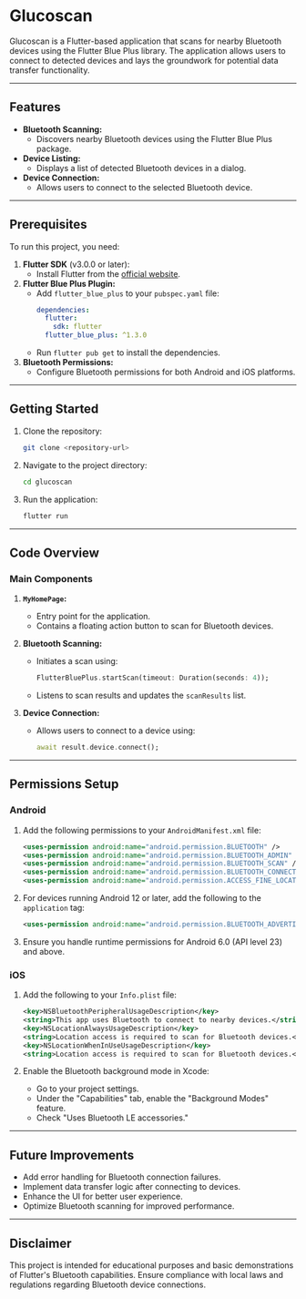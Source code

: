 # Glucoscan

Glucoscan is a Flutter-based application that scans for nearby Bluetooth devices using the Flutter Blue Plus library. The application allows users to connect to detected devices and lays the groundwork for potential data transfer functionality.

---

## Features

- **Bluetooth Scanning:**
  - Discovers nearby Bluetooth devices using the Flutter Blue Plus package.
- **Device Listing:**
  - Displays a list of detected Bluetooth devices in a dialog.
- **Device Connection:**
  - Allows users to connect to the selected Bluetooth device.

---

## Prerequisites

To run this project, you need:

1. **Flutter SDK** (v3.0.0 or later):
   - Install Flutter from the [official website](https://flutter.dev/docs/get-started/install).
2. **Flutter Blue Plus Plugin:**
   - Add `flutter_blue_plus` to your `pubspec.yaml` file:
     ```yaml
     dependencies:
       flutter:
         sdk: flutter
       flutter_blue_plus: ^1.3.0
     ```
   - Run `flutter pub get` to install the dependencies.
3. **Bluetooth Permissions:**
   - Configure Bluetooth permissions for both Android and iOS platforms.

---

## Getting Started

1. Clone the repository:
   ```bash
   git clone <repository-url>
   ```
2. Navigate to the project directory:
   ```bash
   cd glucoscan
   ```
3. Run the application:
   ```bash
   flutter run
   ```

---

## Code Overview

### Main Components

1. **`MyHomePage`:**
   - Entry point for the application.
   - Contains a floating action button to scan for Bluetooth devices.

2. **Bluetooth Scanning:**
   - Initiates a scan using:
     ```dart
     FlutterBluePlus.startScan(timeout: Duration(seconds: 4));
     ```
   - Listens to scan results and updates the `scanResults` list.

3. **Device Connection:**
   - Allows users to connect to a device using:
     ```dart
     await result.device.connect();
     ```

---

## Permissions Setup

### Android

1. Add the following permissions to your `AndroidManifest.xml` file:
   ```xml
   <uses-permission android:name="android.permission.BLUETOOTH" />
   <uses-permission android:name="android.permission.BLUETOOTH_ADMIN" />
   <uses-permission android:name="android.permission.BLUETOOTH_SCAN" />
   <uses-permission android:name="android.permission.BLUETOOTH_CONNECT" />
   <uses-permission android:name="android.permission.ACCESS_FINE_LOCATION" />
   ```

2. For devices running Android 12 or later, add the following to the `application` tag:
   ```xml
   <uses-permission android:name="android.permission.BLUETOOTH_ADVERTISE" />
   ```

3. Ensure you handle runtime permissions for Android 6.0 (API level 23) and above.

### iOS

1. Add the following to your `Info.plist` file:
   ```xml
   <key>NSBluetoothPeripheralUsageDescription</key>
   <string>This app uses Bluetooth to connect to nearby devices.</string>
   <key>NSLocationAlwaysUsageDescription</key>
   <string>Location access is required to scan for Bluetooth devices.</string>
   <key>NSLocationWhenInUseUsageDescription</key>
   <string>Location access is required to scan for Bluetooth devices.</string>
   ```

2. Enable the Bluetooth background mode in Xcode:
   - Go to your project settings.
   - Under the "Capabilities" tab, enable the "Background Modes" feature.
   - Check "Uses Bluetooth LE accessories."

---

## Future Improvements

- Add error handling for Bluetooth connection failures.
- Implement data transfer logic after connecting to devices.
- Enhance the UI for better user experience.
- Optimize Bluetooth scanning for improved performance.

---

## Disclaimer

This project is intended for educational purposes and basic demonstrations of Flutter's Bluetooth capabilities. Ensure compliance with local laws and regulations regarding Bluetooth device connections.
